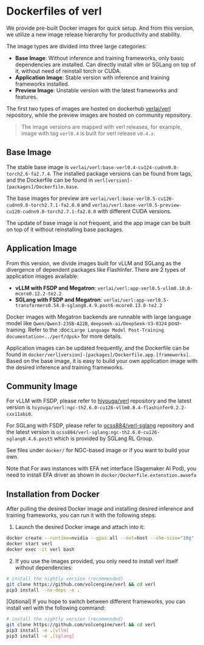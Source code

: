 # Dockerfiles of verl

We provide pre-built Docker images for quick setup. And from this version, we utilize a new image release hierarchy for productivity and stability.

The image types are divided into three large categories:

- **Base Image**: Without inference and training frameworks, only basic dependencies are installed. Can directly install vllm or SGLang on top of it, without need of reinstall torch or CUDA.
- **Application Image**: Stable version with inference and training frameworks installed.
- **Preview Image**: Unstable version with the latest frameworks and features.

The first two types of images are hosted on dockerhub [verlai/verl](https://hub.docker.com/r/verlai/verl) repository, while the preview images are hosted on community repository.

> The image versions are mapped with verl releases, for example, image with tag ``verl0.4`` is built for verl release ``v0.4.x``.

## Base Image

The stable base image is ``verlai/verl:base-verl0.4-cu124-cudnn9.8-torch2.6-fa2.7.4``. The installed package versions can be found from tags, and the Dockerfile can be found in ``verl[version]-[packages]/Dockerfile.base``.

The base images for preview are ``verlai/verl:base-verl0.5-cu126-cudnn9.8-torch2.7.1-fa2.8.0`` and ``verlai/verl:base-verl0.5-preview-cu128-cudnn9.8-torch2.7.1-fa2.8.0`` with different CUDA versions.

The update of base image is not frequent, and the app image can be built on top of it without reinstalling base packages.

## Application Image

From this version, we divide images built for vLLM and SGLang as the divergence of dependent packages like FlashInfer.
There are 2 types of application images available:

- **vLLM with FSDP and Megatron**: ``verlai/verl:app-verl0.5-vllm0.10.0-mcore0.12.2-te2.2``
- **SGLang with FSDP and Megatron**: `verlai/verl:app-verl0.5-transformers0.54.0-sglang0.4.9.post6-mcore0.13.0-te2.2`

Docker images with Megatron backends are runnable with large language model like ``Qwen/Qwen3-235B-A22B``, ``deepseek-ai/DeepSeek-V3-0324`` post-training. Refer to the :doc:`Large Language Model Post-Training documentation<../perf/dpsk>` for more details.

Application images can be updated frequently, and the Dockerfile can be found in ``docker/verl[version]-[packages]/Dockerfile.app.[frameworks]``. Based on the base image, it is easy to build your own application image with the desired inference and training frameworks.

## Community Image

For vLLM with FSDP, please refer to [hiyouga/verl](https://hub.docker.com/r/hiyouga/verl) repository and the latest version is ``hiyouga/verl:ngc-th2.6.0-cu126-vllm0.8.4-flashinfer0.2.2-cxx11abi0``.

For SGLang with FSDP, please refer to [ocss884/verl-sglang](https://hub.docker.com/r/ocss884/verl-sglang) repository and the latest version is ``ocss884/verl-sglang:ngc-th2.6.0-cu126-sglang0.4.6.post5`` which is provided by SGLang RL Group.

See files under ``docker/`` for NGC-based image or if you want to build your own.

Note that For aws instances with EFA net interface (Sagemaker AI Pod), you need to install EFA driver as shown in ``docker/Dockerfile.extenstion.awsefa``

## Installation from Docker

After pulling the desired Docker image and installing desired inference and training frameworks, you can run it with the following steps:

1. Launch the desired Docker image and attach into it:

```sh
docker create --runtime=nvidia --gpus all --net=host --shm-size="10g" --cap-add=SYS_ADMIN -v .:/workspace/verl --name verl <image:tag> sleep infinity
docker start verl
docker exec -it verl bash
```

2. If you use the images provided, you only need to install verl itself without dependencies:

```sh
# install the nightly version (recommended)
git clone https://github.com/volcengine/verl && cd verl
pip3 install --no-deps -e .
```

[Optional] If you hope to switch between different frameworks, you can install verl with the following command:

```sh
# install the nightly version (recommended)
git clone https://github.com/volcengine/verl && cd verl
pip3 install -e .[vllm]
pip3 install -e .[sglang]
```
